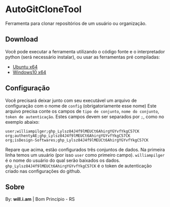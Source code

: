 # AutoGitCloneTool

Ferramenta para clonar repositórios de um usuário ou organização.

## Download

Você pode executar a ferramenta utilizando o código fonte e o interpretador python (será necessário instalar),
ou usar as ferramentas pré compiladas:

- [Ubuntu x64](https://github.com/williampilger/AutoGitCloneTool/raw/main/dist/GetAllRepos)
- [Windows10 x64]()

## Configuração

Você precisará deixar junto com seu executável um arquivo de configuração com o nome de `config` (obrigatoriamente esse nome)
Este arquivo precisa conte os campos de `tipo de conjunto`, `nome do conjunto`, `token de autenticação`. Estes campos devem ser separados por `;`, como no exemplo abaixo:

```
user;williampilger;ghp_Lylsz84J4f9lMEUCt6AhirgYGYvfYkgC57CK
org;authentyAE;ghp_Lylsz84J4f9lMEUCt6AhirgYGYvfYkgC57CK
org;isDesign-Softwares;ghp_Lylsz84J4f9lMEUCt6AhirgYGYvfYkgC57CK
```

Repare que acima, estão configurados três conjuntos de dados.
Na primeira linha temos um usuário (por isso `user` como primeiro campo).
`williampilger` é o nome do usuário do qual serão baixados os dados.
`ghp_Lylsz84J4f9lMEUCt6AhirgYGYvfYkgC57CK` é o token de autenticação criado nas configurações do github.

## Sobre

By: **will.i.am** | Bom Princípio - RS
